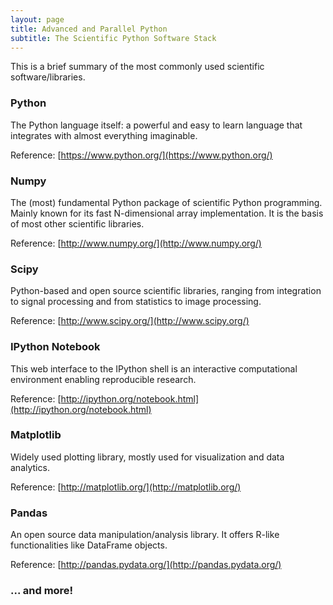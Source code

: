 ```yaml
---
layout: page
title: Advanced and Parallel Python
subtitle: The Scientific Python Software Stack
---
```


This is a brief summary of the most commonly used scientific software/libraries.

### Python

The Python language itself: a powerful and easy to learn language that integrates with almost everything imaginable.

Reference: [https://www.python.org/](https://www.python.org/)

### Numpy

The (most) fundamental Python package of scientific Python programming. Mainly known for its fast N-dimensional array implementation. It is the basis of most other scientific libraries.

Reference: [http://www.numpy.org/](http://www.numpy.org/)

### Scipy

Python-based and open source scientific libraries, ranging from integration to signal processing and from statistics to image processing.

Reference: [http://www.scipy.org/](http://www.scipy.org/)

### IPython Notebook

This web interface to the IPython shell is an interactive computational environment enabling reproducible research.

Reference: [http://ipython.org/notebook.html](http://ipython.org/notebook.html)

### Matplotlib

Widely used plotting library, mostly used for visualization and data analytics.

Reference: [http://matplotlib.org/](http://matplotlib.org/)

### Pandas

An open source data manipulation/analysis library. It offers R-like functionalities like DataFrame objects.

Reference: [http://pandas.pydata.org/](http://pandas.pydata.org/)

### ... and more!

